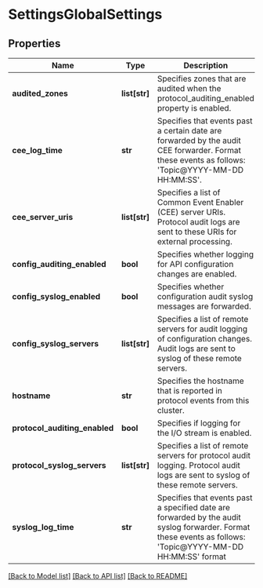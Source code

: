 # SettingsGlobalSettings

## Properties
Name | Type | Description | Notes
------------ | ------------- | ------------- | -------------
**audited_zones** | **list[str]** | Specifies zones that are audited when the protocol_auditing_enabled property is enabled. | [optional] 
**cee_log_time** | **str** | Specifies that events past a certain date are forwarded by the audit CEE forwarder. Format these events as follows: &#39;Topic@YYYY-MM-DD HH:MM:SS&#39;. | [optional] 
**cee_server_uris** | **list[str]** | Specifies a list of Common Event Enabler (CEE) server URIs. Protocol audit logs are sent to these URIs for external processing. | [optional] 
**config_auditing_enabled** | **bool** | Specifies whether logging for API configuration changes are enabled. | [optional] 
**config_syslog_enabled** | **bool** | Specifies whether configuration audit syslog messages are forwarded. | [optional] 
**config_syslog_servers** | **list[str]** | Specifies a list of remote servers for audit logging of configuration changes. Audit logs are sent to syslog of these remote servers. | [optional] 
**hostname** | **str** | Specifies the hostname that is reported in protocol events from this cluster. | [optional] 
**protocol_auditing_enabled** | **bool** | Specifies if logging for the I/O stream is enabled. | [optional] 
**protocol_syslog_servers** | **list[str]** | Specifies a list of remote servers for protocol audit logging. Protocol audit logs are sent to syslog of these remote servers. | [optional] 
**syslog_log_time** | **str** | Specifies that events past a specified date are forwarded by the audit syslog forwarder. Format these events as follows: &#39;Topic@YYYY-MM-DD HH:MM:SS&#39; format | [optional] 

[[Back to Model list]](../README.md#documentation-for-models) [[Back to API list]](../README.md#documentation-for-api-endpoints) [[Back to README]](../README.md)



